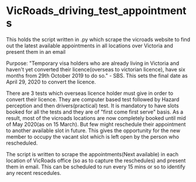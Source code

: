 # VicRoads_driving_test_appointments
This holds the script written in .py which scrape the vicroads website to find out the latest available appointments in all locations over Victoria and present them in an email

Purpose:
"Temporary visa holders who are already living in Victoria and haven't yet converted their licence(overseas to victorian licence), have six months from 29th October 2019 to do so." - SBS. This sets the final date as April 29, 2020 to convert the licence.

There are 3 tests which overseas licence holder must give in order to convert their licence. They are computer based test followed by Hazard perception and then drivers(practical) test. It is mandatory to have slots booked for all the tests and they are of "first come first serve" basis. As a result, most of the vicroads locations are now completely booked until mid of May 2020(as on 15 March). But few might reschedule their appointment to another available slot in future. This gives the opportunity for the new member to occupy the vacant slot which is left open by the person who rescheduled.

The script is written to scrape the appointments(Next available) in each location of VicRoads office (so as to capture the reschedules) and present them in email.  This can be scheduled to run every 15 mins or so to identify any recent rescedules. 
